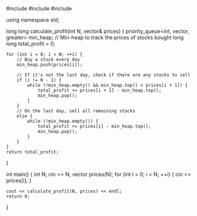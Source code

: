 #include <iostream>
#include <queue>
#include <vector>

using namespace std;

long long calculate_profit(int N, vector<int>& prices) {
    priority_queue<int, vector<int>, greater<int>> min_heap;  // Min-heap to track the prices of stocks bought
    long long total_profit = 0;

    for (int i = 0; i < N; ++i) {
        // Buy a stock every day
        min_heap.push(prices[i]);

        // If it's not the last day, check if there are any stocks to sell
        if (i != N - 1) {
            while (!min_heap.empty() && min_heap.top() < prices[i + 1]) {
                total_profit += prices[i + 1] - min_heap.top();
                min_heap.pop();
            }
        } 
        // On the last day, sell all remaining stocks
        else {
            while (!min_heap.empty()) {
                total_profit += prices[i] - min_heap.top();
                min_heap.pop();
            }
        }
    }
    return total_profit;
}

int main() {
    int N;
    cin >> N;
    vector<int> prices(N);
    for (int i = 0; i < N; ++i) {
        cin >> prices[i];
    }

    cout << calculate_profit(N, prices) << endl;
    return 0;
}
